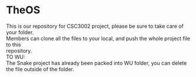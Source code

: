 # TheOS
This is our repository for CSC3002 project, please be sure to take care of your folder.<br>
Members can clone all the files to your local, and push the whole project file to this<br>
repository.<br>
TO WU:<br>
The Snake project has already been packed into WU folder, you can delete the file outside of the folder.<br>
